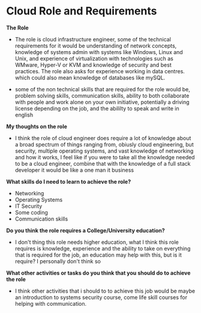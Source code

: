 # Cloud Role and Requirements

**The Role**

- The role is cloud infrastructure engineer, some of the technical requirements for it would be understanding of network concepts, knowledge of systems admin with systems like Windows, Linux and Unix, and experience of virtualization with technologies such as WMware, Hyper-V or KVM and knowledge of security and best practices. The role also asks for experience working in data centres. which could also mean knowledge of databases like mySQL.

- some of the non technical skills that are required for the role would be, problem solving skills, communication skills, ability to both collaborate with people and work alone on your own initiative, potentially a driving license depending on the job, and the abililty to speak and write in english

**My thoughts on the role**

- I think the role of cloud engineer does require a lot of knowledge about a broad spectrum of things ranging from, obiusly cloud engineering, but security, multiple operating systems, and vast knowledge of networking and how it works, I feel like if you were to take all the knowledge needed to be a cloud engineer, combine that with the knowledge of a full stack developer it would be like a one man it business

**What skills do I need to learn to achieve the role?**

- Networking
- Operating Systems
- IT Security
- Some coding
- Communication skills

**Do you think the role requires a College/University education?**

- I don't thing this role needs higher education, what I think this role requires is knowledge, experience and the ability to take on everything that is required for the job, an education may help with this, but is it require? I personally don't think so

**What other activities or tasks do you think that you should do to achieve the role**

- I think other activities that i should to to achieve this job would be maybe an introduction to systems security course, come life skill courses for helping with communication.
